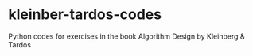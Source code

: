 # kleinber-tardos-codes
Python codes for exercises in the book Algorithm Design by Kleinberg &amp; Tardos

